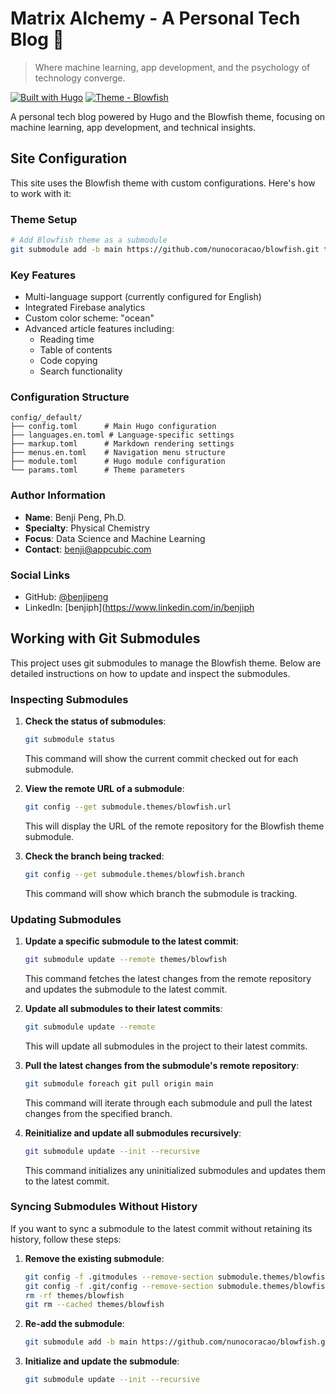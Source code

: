 # Matrix Alchemy - A Personal Tech Blog 🧪

> Where machine learning, app development, and the psychology of technology converge.

[![Built with Hugo](https://img.shields.io/badge/Built_with-Hugo-FF4088?logo=hugo)](https://gohugo.io/)
[![Theme - Blowfish](https://img.shields.io/badge/Theme-Blowfish-blue)](https://github.com/nunocoracao/blowfish)

A personal tech blog powered by Hugo and the Blowfish theme, focusing on machine learning, app development, and technical insights.

## Site Configuration

This site uses the Blowfish theme with custom configurations. Here's how to work with it:

### Theme Setup
```bash
# Add Blowfish theme as a submodule
git submodule add -b main https://github.com/nunocoracao/blowfish.git themes/blowfish
```

### Key Features
- Multi-language support (currently configured for English)
- Integrated Firebase analytics
- Custom color scheme: "ocean"
- Advanced article features including:
  - Reading time
  - Table of contents
  - Code copying
  - Search functionality

### Configuration Structure
```
config/_default/
├── config.toml      # Main Hugo configuration
├── languages.en.toml # Language-specific settings
├── markup.toml      # Markdown rendering settings
├── menus.en.toml    # Navigation menu structure
├── module.toml      # Hugo module configuration
└── params.toml      # Theme parameters
```

### Author Information
- **Name**: Benji Peng, Ph.D.
- **Specialty**: Physical Chemistry
- **Focus**: Data Science and Machine Learning
- **Contact**: benji@appcubic.com

### Social Links
- GitHub: [@benjipeng](https://github.com/benjipeng)
- LinkedIn: [benjiph](https://www.linkedin.com/in/benjiph 

## Working with Git Submodules

This project uses git submodules to manage the Blowfish theme. Below are detailed instructions on how to update and inspect the submodules.

### Inspecting Submodules

1. **Check the status of submodules**:
   ```bash
   git submodule status
   ```
   This command will show the current commit checked out for each submodule.

2. **View the remote URL of a submodule**:
   ```bash
   git config --get submodule.themes/blowfish.url
   ```
   This will display the URL of the remote repository for the Blowfish theme submodule.

3. **Check the branch being tracked**:
   ```bash
   git config --get submodule.themes/blowfish.branch
   ```
   This command will show which branch the submodule is tracking.

### Updating Submodules

1. **Update a specific submodule to the latest commit**:
   ```bash
   git submodule update --remote themes/blowfish
   ```
   This command fetches the latest changes from the remote repository and updates the submodule to the latest commit.

2. **Update all submodules to their latest commits**:
   ```bash
   git submodule update --remote
   ```
   This will update all submodules in the project to their latest commits.

3. **Pull the latest changes from the submodule's remote repository**:
   ```bash
   git submodule foreach git pull origin main
   ```
   This command will iterate through each submodule and pull the latest changes from the specified branch.

4. **Reinitialize and update all submodules recursively**:
   ```bash
   git submodule update --init --recursive
   ```
   This command initializes any uninitialized submodules and updates them to the latest commit.

### Syncing Submodules Without History

If you want to sync a submodule to the latest commit without retaining its history, follow these steps:

1. **Remove the existing submodule**:
   ```bash
   git config -f .gitmodules --remove-section submodule.themes/blowfish
   git config -f .git/config --remove-section submodule.themes/blowfish
   rm -rf themes/blowfish
   git rm --cached themes/blowfish
   ```

2. **Re-add the submodule**:
   ```bash
   git submodule add -b main https://github.com/nunocoracao/blowfish.git themes/blowfish
   ```

3. **Initialize and update the submodule**:
   ```bash
   git submodule update --init --recursive
   ```